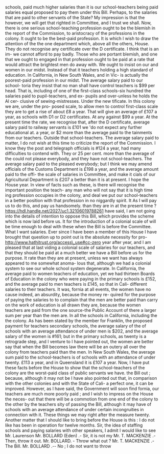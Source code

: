 schools, paid much higher salaries than it is our school-teachers being paid salaries equal proposed to pay them under this Bill. Perhaps, to the salaries that are paid to other servants of the State? My impression is that the however, we will get that righted in Committee, and I trust we shall. Now, there is one serious school-teaching profession ought to be the blemish in the report of the Commission, to aristocracy of the professions in the colony. It ought to be the best-paid profession. It is which I wish to draw the attention of the the one department which, above all the others, House. They do not recognise any certificate over the D certificate. I think that is an im- we cannot afford to pay badly. Those who are portant blemish, and one that we ought to engaged in that profession ought to be paid at a rate that would attract the brightest men do away with. We ought to insist on our and women in our midst. Instead of that it teachers holding a high standard of education. In California, in New South Wales, and in Vic- is actually the poorest-paid profession in our midst. The average salary paid to our school- toria they insist that no man shall have control teachers is $99 per head. That is, including of one of the first-class schools-six hundred the salaries paid to pupil-teachers, and ex- pupils and over-unless he holds the Al cer- clusive of sewing-mistresses. Under the new tificate. In this colony we are, under the pro- posed scale, to allow men to control first-class scale they are to get a rise of about £8 a year. That will give an average of £107 a year, as schools with D1 or D2 certificates. At any against $99 a year. At the present time the rate, we recognise that, after the D certificate, average salary paid to railway servants is £101 we 'do not expect any further educational at. a year, or $2 more than the average paid to the tainments from our teachers. Outside that school-teachers. The average salary paid to matter, I do not wish at this time to criticize the report of the Commission. I know they the post and telegraph officials is #124 a year, had many difficulties to contend with. They or 25 per cent. more than the average of the could not please everybody, and they have not school-teachers. The average salary paid to the pleased everybody; but I think we may amend officials of the Customs Department is £198 a year, and the average amount paid to the offi- the scale of salaries in Committee, and make it cials of our Agricultural Department is £207 a better than it is at present. I hope the House year. In view of facts such as these, is there will recognise the important position the teach- any man who will not say that it is high time ing profession occupies in the colony, and deal we put our school-teachers in a better position with that profession in no niggardly spirit. It As I will pay us to do this, and pay us handsomely. than they are in at the present time ? https://hdl.handle.net/2027/uc1.32106019788261 have said, I am not going into the details of intention to oppose this Bill, which provides the scheme which is now laid before us. It for the introduction of a colonial scale of will be time enough to deal with these when the Bill is before the Committee. What I want salaries. Ever since I have been a member of this House I have brought that question up to point out is the absolute necessity for pro- http://www.hathitrust.org/access\_use#cc-zero year after year, and I am pleased that at last viding a colonial scale of salaries for our teachers, and that they should be paid at a much better we have a Bill before us for the purpose. It rate than they are at present, unless we want has always appeared to me somewhat anoma- lous that, although we had a colonial system to see our whole school system degenerate. In California, the average paid to women teachers of education, yet we had thirteen Boards of Education in the colony who were paying in the primary schools is £152, and the average paid to men teachers is £145, so that in Cali- different salaries to their teachers. It was, fornia at all events, the women have no cause indeed, an absurdity, because the money re- quired for the purpose of paying the salaries to to complain that the men are better paid than carry on the work of education is all drawn they are, because the women teachers are paid from the one source-the Public Account of there a larger sum per year than the men are. In all the schools in California, including the the colony. As has been stated by the member for Franklin, the proposed payment for teachers secondary schools, the average salary of the of schools with an average attendance of under men is $202, and the average salary of the women is #161; but in the primary schools, as twenty is a retrograde step, and I venture to I have pointed out, the women are better say that when the Bill becomes law there will be an outery all over the colony from teachers paid than the men. In New South Wales, the average sum paid to the school-teachers is of schools with an attendance of under twenty. £113 a year, and in Queensland it is £107 a year. Now, I have put these facts before the House to show that the school-teachers of the colony are the worst-paid class of public servants we have. the Bill out ; because, although it may not be I have also pointed out that, in comparison with the other colonies and with the State of Cali- a perfect one, it can be improved. However, as I have said, the Government will soon find fornia, our teachers are much more poorly paid ; and I wish to impress on the House the neces- out that there will be a commotion from one end of the colony to the other by the teachers sity of passing the Bill, although it may have of schools with an average attendance of under certain incongruities in connection with it. These things we may right after the measure twenty. Another matter that I should like to bring before the House is this : I do not like has been in operation for twelve months. Sir, the idea of staffing schools and paying salaries with other speakers, I admit I would like to see Mr. Laurenson Mr. BOLLARD (Eden) .- Sir, it is not my Mr. T. MACKENZIE .- Then, throw it out. Mr. BOLLARD. - Throw what out ? Mr. T. MACKENZIE .- The Bill. Mr. BOLLARD .-- No ; I do not want to throw 